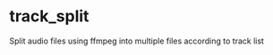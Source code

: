 track_split
===========

Split audio files using ffmpeg into multiple files according to track list
